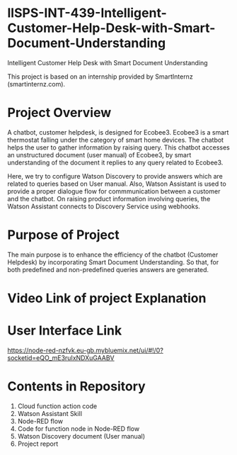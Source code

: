 # llSPS-INT-439-Intelligent-Customer-Help-Desk-with-Smart-Document-Understanding
Intelligent Customer Help Desk with Smart Document Understanding

This project is based on an internship provided by SmartInternz (smartinternz.com).

# Project Overview

A chatbot, customer helpdesk, is designed for Ecobee3. Ecobee3 is a smart thermostat falling under the category of smart home devices. The chatbot helps the user to gather information by raising query. This chatbot accesses an unstructured document (user manual) of Ecobee3, by smart understanding of the document it replies to any query related to Ecobee3.

Here, we try to configure Watson Discovery to provide answers which are related to queries based on User manual.
Also, Watson Assistant is used to provide a proper dialogue flow for commmunication between a customer and the chatbot.
On raising product information involving queries, the Watson Assistant connects to Discovery Service using webhooks. 

# Purpose of Project

The main purpose is to enhance the efficiency of the chatbot (Customer Helpdesk) by incorporating Smart Document Understanding. So that, for both predefined and non-predefined queries answers are generated.  

# Video Link of project Explanation



# User Interface Link

https://node-red-nzfvk.eu-gb.mybluemix.net/ui/#!/0?socketid=eQO_mE3ruIxNDXuGAABV

# Contents in Repository

1. Cloud function action code
2. Watson Assistant Skill
3. Node-RED flow
4. Code for function node in Node-RED flow
5. Watson Discovery document (User manual)
6. Project report

